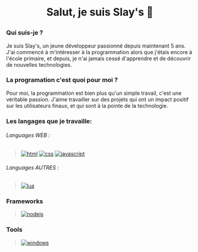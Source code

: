 # <p align="center">Salut, je suis Slay's 👋</p>

### Qui suis-je ?

Je suis Slay's, un jeune développeur passionné depuis maintenant 5 ans. J'ai commencé à m'intéresser à la programmation alors que j'étais encore à l'école primaire, et depuis, je n'ai jamais cessé d'apprendre et de découvrir de nouvelles technologies.

### La programation c'est quoi pour moi ?

Pour moi, la programmation est bien plus qu'un simple travail, c'est une véritable passion. J'aime travailler sur des projets qui ont un impact positif sur les utilisateurs finaux, et qui sont à la pointe de la technologie.

### Les langages que je travaille:

###### Languages WEB :

> [![html](https://img.shields.io/badge/HTML-323330?style=for-the-badge&logo=html5&logoColor=f2672c)](https://fr.wikipedia.org/wiki/HTML5)
> [![css](https://img.shields.io/badge/CSS-323330?style=for-the-badge&logo=css3&logoColor=30aadd)](https://fr.wikipedia.org/wiki/Feuilles_de_style_en_cascade)
> [![javascript](https://img.shields.io/badge/JavaScript-323330?style=for-the-badge&logo=javascript&logoColor=f1c026)](https://fr.wikipedia.org/wiki/JavaScript)

###### Languages AUTRES :

> [![lua](https://img.shields.io/badge/Lua-323330?style=for-the-badge&logo=lua&logoColor=000080)](https://fr.wikipedia.org/wiki/Lua)


### Frameworks
> [![nodejs](https://img.shields.io/badge/Node.js-43853D?style=for-the-badge&logo=node.js&logoColor=white)](https://fr.wikipedia.org/wiki/Nodejs)
>
### Tools
> [![windows](https://img.shields.io/badge/Windows_10-0078D6?style=for-the-badge&logo=windows&logoColor=white)](https://fr.wikipedia.org/wiki/Microsoft_Windows)
